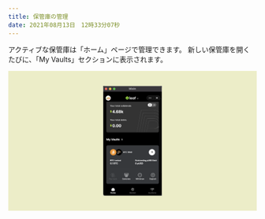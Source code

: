 ```yaml
---
title: 保管庫の管理
date: 2021年08月13日　12時33分07秒
---
```


アクティブな保管庫は「ホーム」ページで管理できます。 新しい保管庫を開くたびに、「My Vaults」セクションに表示されます。

![](../assets/manage-vault.png)






